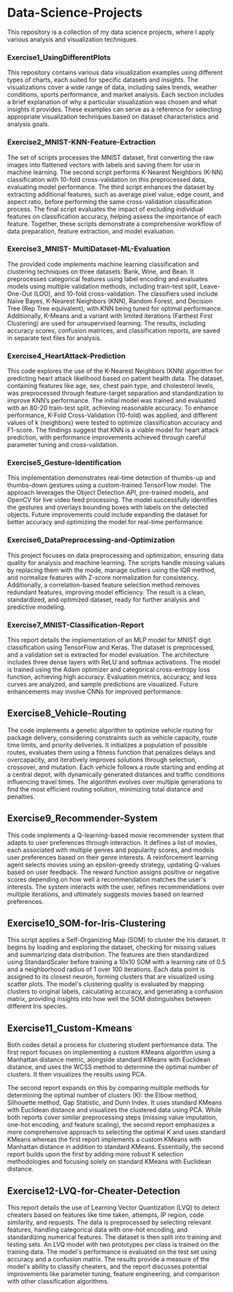 # Data-Science-Projects
This repository is a collection of my data science projects, where I apply various analysis and visualization techniques.

### Exercise1_UsingDifferentPlots
This repository contains various data visualization examples using different types of charts, each suited for specific datasets and insights. The visualizations cover a wide range of data, including sales trends, weather conditions, sports performance, and market analysis. Each section includes a brief explanation of why a particular visualization was chosen and what insights it provides.
These examples can serve as a reference for selecting appropriate visualization techniques based on dataset characteristics and analysis goals.


### Exercise2_MNIST-KNN-Feature-Extraction
The set of scripts processes the MNIST dataset, first converting the raw images into flattened vectors with labels and saving them for use in machine learning. The second script performs K-Nearest Neighbors (K-NN) classification with 10-fold cross-validation on this preprocessed data, evaluating model performance. The third script enhances the dataset by extracting additional features, such as average pixel value, edge count, and aspect ratio, before performing the same cross-validation classification process. The final script evaluates the impact of excluding individual features on classification accuracy, helping assess the importance of each feature. Together, these scripts demonstrate a comprehensive workflow of data preparation, feature extraction, and model evaluation.


### Exercise3_MNIST- MultiDataset-ML-Evaluation
The provided code implements machine learning classification and clustering techniques on three datasets: Bank, Wine, and Bean. It preprocesses categorical features using label encoding and evaluates models using multiple validation methods, including train-test split, Leave-One-Out (LOO), and 10-fold cross-validation. The classifiers used include Naïve Bayes, K-Nearest Neighbors (KNN), Random Forest, and Decision Tree (Rep Tree equivalent), with KNN being tuned for optimal performance. Additionally, K-Means and a variant with limited iterations (Farthest First Clustering) are used for unsupervised learning. The results, including accuracy scores, confusion matrices, and classification reports, are saved in separate text files for analysis.


### Exercise4_HeartAttack-Prediction
This code explores the use of the K-Nearest Neighbors (KNN) algorithm for predicting heart attack likelihood based on patient health data. The dataset, containing features like age, sex, chest pain type, and cholesterol levels, was preprocessed through feature-target separation and standardization to improve KNN’s performance. The initial model was trained and evaluated with an 80-20 train-test split, achieving reasonable accuracy. To enhance performance, K-Fold Cross-Validation (10-fold) was applied, and different values of k (neighbors) were tested to optimize classification accuracy and F1-score. The findings suggest that KNN is a viable model for heart attack prediction, with performance improvements achieved through careful parameter tuning and cross-validation.


### Exercise5_Gesture-Identification
This implementation demonstrates real-time detection of thumbs-up and thumbs-down gestures using a custom-trained TensorFlow model. The approach leverages the Object Detection API, pre-trained models, and OpenCV for live video feed processing. The model successfully identifies the gestures and overlays bounding boxes with labels on the detected objects. Future improvements could include expanding the dataset for better accuracy and optimizing the model for real-time performance.


### Exercise6_DataPreprocessing-and-Optimization
This project focuses on data preprocessing and optimization, ensuring data quality for analysis and machine learning. The scripts handle missing values by replacing them with the mode, manage outliers using the IQR method, and normalize features with Z-score normalization for consistency. Additionally, a correlation-based feature selection method removes redundant features, improving model efficiency. The result is a clean, standardized, and optimized dataset, ready for further analysis and predictive modeling.


### Exercise7_MNIST-Classification-Report
This report details the implementation of an MLP model for MNIST digit classification using TensorFlow and Keras. The dataset is preprocessed, and a validation set is extracted for model evaluation. The architecture includes three dense layers with ReLU and softmax activations. The model is trained using the Adam optimizer and categorical cross-entropy loss function, achieving high accuracy. Evaluation metrics, accuracy, and loss curves are analyzed, and sample predictions are visualized. Future enhancements may involve CNNs for improved performance.


## Exercise8_Vehicle-Routing
The code implements a genetic algorithm to optimize vehicle routing for package delivery, considering constraints such as vehicle capacity, route time limits, and priority deliveries. It initializes a population of possible routes, evaluates them using a fitness function that penalizes delays and overcapacity, and iteratively improves solutions through selection, crossover, and mutation. Each vehicle follows a route starting and ending at a central depot, with dynamically generated distances and traffic conditions influencing travel times. The algorithm evolves over multiple generations to find the most efficient routing solution, minimizing total distance and penalties.


## Exercise9_Recommender-System
This code implements a Q-learning-based movie recommender system that adapts to user preferences through interaction. It defines a list of movies, each associated with multiple genres and popularity scores, and models user preferences based on their genre interests. A reinforcement learning agent selects movies using an epsilon-greedy strategy, updating Q-values based on user feedback. The reward function assigns positive or negative scores depending on how well a recommendation matches the user's interests. The system interacts with the user, refines recommendations over multiple iterations, and ultimately suggests movies based on learned preferences.


## Exercise10_SOM-for-Iris-Clustering
This script applies a Self-Organizing Map (SOM) to cluster the Iris dataset. It begins by loading and exploring the dataset, checking for missing values and summarizing data distribution. The features are then standardized using StandardScaler before training a 10x10 SOM with a learning rate of 0.5 and a neighborhood radius of 1 over 100 iterations. Each data point is assigned to its closest neuron, forming clusters that are visualized using scatter plots. The model's clustering quality is evaluated by mapping clusters to original labels, calculating accuracy, and generating a confusion matrix, providing insights into how well the SOM distinguishes between different Iris species.


## Exercise11_Custom-Kmeans
Both codes detail a process for clustering student performance data.  The first report focuses on implementing a custom KMeans algorithm using a Manhattan distance metric, alongside standard KMeans with Euclidean distance, and uses the WCSS method to determine the optimal number of clusters.  It then visualizes the results using PCA.

The second report expands on this by comparing multiple methods for determining the optimal number of clusters (K): the Elbow method, Silhouette method, Gap Statistic, and Dunn Index. It uses standard KMeans with Euclidean distance and visualizes the clustered data using PCA.  While both reports cover similar preprocessing steps (missing value imputation, one-hot encoding, and feature scaling), the second report emphasizes a more comprehensive approach to selecting the optimal K and uses standard KMeans whereas the first report implements a custom KMeans with Manhattan distance in addition to standard KMeans.  Essentially, the second report builds upon the first by adding more robust K selection methodologies and focusing solely on standard KMeans with Euclidean distance.


## Exercise12-LVQ-for-Cheater-Detection
This report details the use of Learning Vector Quantization (LVQ) to detect cheaters based on features like time taken, attempts, IP region, code similarity, and requests.  The data is preprocessed by selecting relevant features, handling categorical data with one-hot encoding, and standardizing numerical features.  The dataset is then split into training and testing sets.  An LVQ model with two prototypes per class is trained on the training data.  The model's performance is evaluated on the test set using accuracy and a confusion matrix.  The results provide a measure of the model's ability to classify cheaters, and the report discusses potential improvements like parameter tuning, feature engineering, and comparison with other classification algorithms.